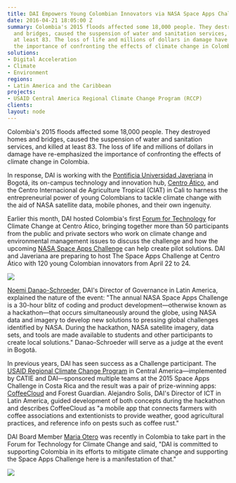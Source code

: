 ```yaml
---
title: DAI Empowers Young Colombian Innovators via NASA Space Apps Challenge
date: 2016-04-21 18:05:00 Z
summary: Colombia's 2015 floods affected some 18,000 people. They destroyed homes
  and bridges, caused the suspension of water and sanitation services, and killed
  at least 83. The loss of life and millions of dollars in damage have re-emphasized
  the importance of confronting the effects of climate change in Colombia.
solutions:
- Digital Acceleration
- Climate
- Environment
regions:
- Latin America and the Caribbean
projects:
- USAID Central America Regional Climate Change Program (RCCP)
clients: 
layout: node
---
```


Colombia's 2015 floods affected some 18,000 people. They destroyed homes and bridges, caused the suspension of water and sanitation services, and killed at least 83. The loss of life and millions of dollars in damage have re-emphasized the importance of confronting the effects of climate change in Colombia.

In response, DAI is working with the [Pontificia Universidad Javeriana][1] in Bogotá, its on-campus technology and innovation hub, [Centro Ático][2], and the Centro Internacional de Agriculture Tropical (CIAT) in Cali to harness the entrepreneurial power of young Colombians to tackle climate change with the aid of NASA satellite data, mobile phones, and their own ingenuity.

Earlier this month, DAI hosted Colombia's first [Forum for Technology][3] for Climate Change at Centro Ático, bringing together more than 50 participants from the public and private sectors who work on climate change and environmental management issues to discuss the challenge and how the upcoming [NASA Space Apps Challenge][4] can help create pilot solutions. DAI and Javeriana are preparing to host The Space Apps Challenge at Centro Ático with 120 young Colombian innovators from April 22 to 24.

![][5]

[Noemi Danao-Schroeder][6], DAI's Director of Governance in Latin America, explained the nature of the event: "The annual NASA Space Apps Challenge is a 30-hour blitz of coding and product development—otherwise known as a hackathon—that occurs simultaneously around the globe, using NASA data and imagery to develop new solutions to pressing global challenges identified by NASA. During the hackathon, NASA satellite imagery, data sets, and tools are made available to students and other participants to create local solutions." Danao-Schroeder will serve as a judge at the event in Bogotá.

In previous years, DAI has seen success as a Challenge participant. The [USAID Regional Climate Change Program][7] in Central America—implemented by CATIE and DAI—sponsored multiple teams at the 2015 Space Apps Challenge in Costa Rica and the result was a pair of prize-winning apps: [CoffeeCloud][8] and Forest Guardian. Alejandro Solis, DAI's Director of ICT in Latin America, guided development of both concepts during the hackathon and describes CoffeeCloud as "a mobile app that connects farmers with coffee associations and extentionists to provide weather, good agricultural practices, and reference info on pests such as coffee rust."

DAI Board Member [Maria Otero][9] was recently in Colombia to take part in the Forum for Technology for Climate Change and said, "DAI is committed to supporting Colombia in its efforts to mitigate climate change and supporting the Space Apps Challenge here is a manifestation of that."

![][10]

[1]: http://www.javeriana.edu.co/
[2]: http://www.javeriana.edu.co/vicerrectoria-academica/atico
[3]: https://www.youtube.com/watch?list=PLoRLK-0MlLuN4Tx_UL1u6L7V7GffIhI4K&v=JoSdx8wng0g
[4]: https://2016.spaceappschallenge.org/locations/bogota-colombia
[5]: https://assetify-dai.com/news/Space%20Apps%20Bogota%CC%81-11V.jpg
[6]: /who-we-are/our-team/noemi-danao-schroeder
[7]:/our-work/projects/usaid-central-america-regional-climate-change-program-rccp-programa-regional-de
[8]: /news/space-apps-challenge-seeks-solutions-adaptation-climate-change
[9]: /who-we-are/board/maria-otero
[10]: https://assetify-dai.com/news/Space%20Apps%20Bogota%CC%81-12v.jpg
